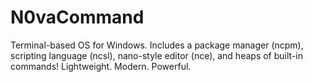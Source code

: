 # N0vaCommand
Terminal-based OS for Windows. Includes a package manager (ncpm), scripting language (ncsl), nano-style editor (nce), and heaps of built-in commands! Lightweight. Modern. Powerful.
